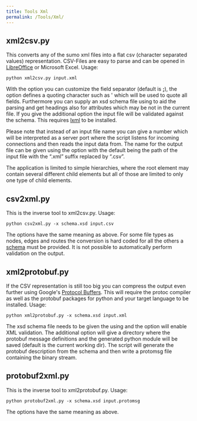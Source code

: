 ```yaml
---
title: Tools Xml
permalink: /Tools/Xml/
---
```


xml2csv.py
----------

This converts any of the sumo xml files into a flat csv (character separated values) representation. CSV-Files are easy to parse and can be opened in [LibreOffice](http://www.libreoffice.org/) or Microsoft Excel. Usage:

`python xml2csv.py input.xml`

With the option you can customize the field separator (default is **;**), the option defines a quoting character such as ' which will be used to quote all fields. Furthermore you can supply an xsd schema file using to aid the parsing and get headings also for attributes which may be not in the current file. If you give the additional option the input file will be validated against the schema. This requires [lxml](http://lxml.de/) to be installed.

Please note that instead of an input file name you can give a number which will be interpreted as a server port where the script listens for incoming connections and then reads the input data from. The name for the output file can be given using the option with the default being the path of the input file with the “.xml” suffix replaced by “.csv”.

The application is limited to simple hierarchies, where the root element may contain several different child elements but all of those are limited to only one type of child elements.

csv2xml.py
----------

This is the inverse tool to xml2csv.py. Usage:

`python csv2xml.py -x schema.xsd input.csv`

The options have the same meaning as above. For some file types as nodes, edges and routes the conversion is hard coded for all the others a [schema](/XMLValidation#Adding_a_schema_declaration "wikilink") must be provided. It is not possible to automatically perform validation on the output.

xml2protobuf.py
---------------

If the CSV representation is still too big you can compress the output even further using Google's [Protocol Buffers](https://developers.google.com/protocol-buffers/). This will require the protoc compiler as well as the protobuf packages for python and your target language to be installed. Usage:

`python xml2protobuf.py -x schema.xsd input.xml`

The xsd schema file needs to be given the using and the option will enable XML validation. The additional option will give a directory where the protobuf message definitions and the generated python module will be saved (default is the current working dir). The script will generate the protobuf description from the schema and then write a protomsg file containing the binary stream.

protobuf2xml.py
---------------

This is the inverse tool to xml2protobuf.py. Usage:

`python protobuf2xml.py -x schema.xsd input.protomsg`

The options have the same meaning as above.